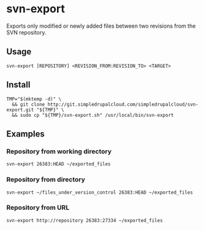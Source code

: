 # svn-export

Exports only modified or newly added files between two revisions from the SVN repository.

## Usage

    svn-export [REPOSITORY] <REVISION_FROM:REVISION_TO> <TARGET>

## Install

    TMP="$(mktemp -d)" \
      && git clone http://git.simpledrupalcloud.com/simpledrupalcloud/svn-export.git "${TMP}" \
      && sudo cp "${TMP}/svn-export.sh" /usr/local/bin/svn-export

## Examples

### Repository from working directory

    svn-export 26383:HEAD ~/exported_files

### Repository from directory

    svn-export ~/files_under_version_control 26383:HEAD ~/exported_files

### Repository from URL

    svn-export http://repository 26383:27334 ~/exported_files
